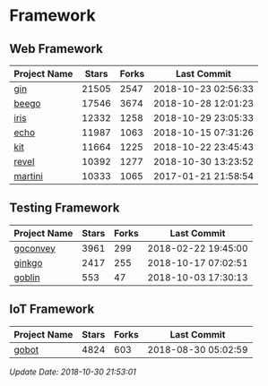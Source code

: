 # Framework

## Web Framework

| Project Name | Stars | Forks | Last Commit |
| ------------ | ----- | ----- | ----------- |
| [gin](https://github.com/gin-gonic/gin) | 21505 | 2547 | 2018-10-23 02:56:33 |
| [beego](https://github.com/astaxie/beego) | 17546 | 3674 | 2018-10-28 12:01:23 |
| [iris](https://github.com/kataras/iris) | 12332 | 1258 | 2018-10-29 23:05:33 |
| [echo](https://github.com/labstack/echo) | 11987 | 1063 | 2018-10-15 07:31:26 |
| [kit](https://github.com/go-kit/kit) | 11664 | 1225 | 2018-10-22 23:45:43 |
| [revel](https://github.com/revel/revel) | 10392 | 1277 | 2018-10-30 13:23:52 |
| [martini](https://github.com/go-martini/martini) | 10333 | 1065 | 2017-01-21 21:58:54 |

## Testing Framework

| Project Name | Stars | Forks | Last Commit |
| ------------ | ----- | ----- | ----------- |
| [goconvey](https://github.com/smartystreets/goconvey) | 3961 | 299 | 2018-02-22 19:45:00 |
| [ginkgo](https://github.com/onsi/ginkgo) | 2417 | 255 | 2018-10-17 07:02:51 |
| [goblin](https://github.com/franela/goblin) | 553 | 47 | 2018-10-03 17:30:13 |

## IoT Framework

| Project Name | Stars | Forks | Last Commit |
| ------------ | ----- | ----- | ----------- |
| [gobot](https://github.com/hybridgroup/gobot) | 4824 | 603 | 2018-08-30 05:02:59 |

*Update Date: 2018-10-30 21:53:01*